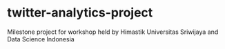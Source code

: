 # twitter-analytics-project
Milestone project for workshop held by Himastik Universitas Sriwijaya and Data Science Indonesia
